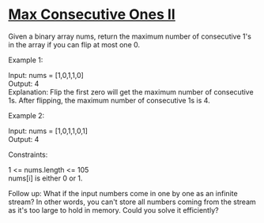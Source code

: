 # [Max Consecutive Ones II](https://leetcode.com/problems/max-consecutive-ones-ii/)

Given a binary array nums, return the maximum number of consecutive 1's in the array if you can flip at most one 0.  

Example 1:  

Input: nums = [1,0,1,1,0]  
Output: 4  
Explanation: Flip the first zero will get the maximum number of consecutive 1s. After flipping, the maximum number of consecutive 1s is 4.  

Example 2:  

Input: nums = [1,0,1,1,0,1]  
Output: 4  

Constraints:  

1 <= nums.length <= 105    
nums[i] is either 0 or 1.  

Follow up: What if the input numbers come in one by one as an infinite stream? In other words, you can't store all numbers coming from the stream as it's too large to hold in memory. Could you solve it efficiently?  